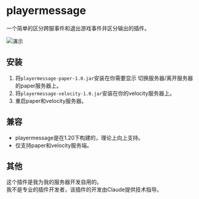 # playermessage
一个简单的区分跨服事件和退出游戏事件并区分输出的插件。

![演示](demoview.gif)
## 安装 
1. 将`playermessage-paper-1.0.jar`安装在你需要显示 切换服务器/离开服务器 的paper服务器上。
2. 将`playermessage-velocity-1.0.jar`安装在你的velocity服务器上。
3. 重启paper和velocity服务器。
## 兼容
* playermessage是在1.20下构建的，理论上向上支持。
* 仅支持paper和velocity服务端。 
## 其他
这个插件是我为我的服务器开发自用的。  
我不是专业的插件开发者，该插件的开发由Claude提供技术指导。
